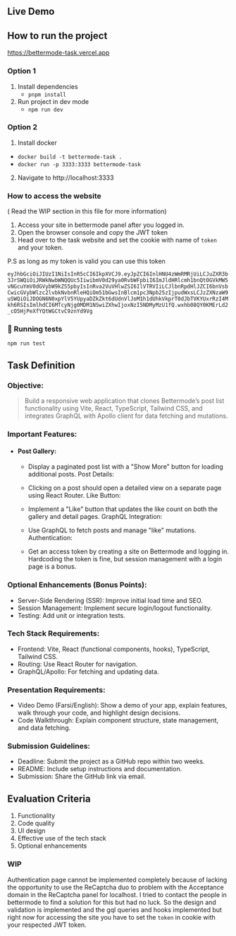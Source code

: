 
## Live Demo

## How to run the project
https://bettermode-task.vercel.app

### Option 1
1. Install dependencies
   - `pnpm install`
2. Run project in dev mode
   - `npm run dev`

### Option 2
1. Install docker
  - `docker build -t bettermode-task .`
  - `docker run -p 3333:3333 bettermode-task`
2. Navigate to http://localhost:3333

### How to access the website
( Read the WIP section in this file for more information)
1. Access your site in bettermode panel after you logged in.
2. Open the browser console and copy the JWT token
3. Head over to the task website and set the cookie with name of `token` and your token.

P.S as long as my token is valid you can use this token

`eyJhbGciOiJIUzI1NiIsInR5cCI6IkpXVCJ9.eyJpZCI6InlHNU4zWmRMRjUiLCJuZXR3b3JrSWQiOiJRWkNwbWNQQUc5IiwibmV0d29ya0RvbWFpbiI6ImJldHRlcmh1bnQtOGVkMW5vNGcuYmV0dGVybW9kZS5pbyIsInRva2VuVHlwZSI6IlVTRVIiLCJlbnRpdHlJZCI6bnVsbCwicGVybWlzc2lvbkNvbnRleHQiOm51bGwsInBlcm1pc3Npb25zIjpudWxsLCJzZXNzaW9uSWQiOiJDOGN6N0xpYlV5YUpyaDZkZkt6dUdnVlJoM1h1dUhkVkprT0dJbTVKYUxrRzI4Mkh6RSIsImlhdCI6MTcyNjg0MDM1NSwiZXhwIjoxNzI5NDMyMzU1fQ.wxhb08QY0KMErLd2_cO5HjPeXfYQtWGCtvC9znYd9Vg`

### 🧪 Running tests

`npm run test`

## Task Definition

### Objective:

> Build a responsive web application that clones Bettermode’s post list functionality using Vite, React, TypeScript, Tailwind CSS, and integrates GraphQL with Apollo client for data fetching and mutations.

### Important Features:

- #### Post Gallery:

  - Display a paginated post list with a "Show More" button for loading additional posts.
Post Details:

  - Clicking on a post should open a detailed view on a separate page using React Router.
Like Button:

  - Implement a "Like" button that updates the like count on both the gallery and detail pages.
GraphQL Integration:

  - Use GraphQL to fetch posts and manage "like" mutations.
Authentication:

  - Get an access token by creating a site on Bettermode and logging in. Hardcoding the token is fine, but session management with a login page is a bonus.

### Optional Enhancements (Bonus Points):
  - Server-Side Rendering (SSR): Improve initial load time and SEO.
  - Session Management: Implement secure login/logout functionality.
  - Testing: Add unit or integration tests.

### Tech Stack Requirements:
  - Frontend: Vite, React (functional components, hooks), TypeScript, Tailwind CSS.
  - Routing: Use React Router for navigation.
  - GraphQL/Apollo: For fetching and updating data.

### Presentation Requirements:
  - Video Demo (Farsi/English): Show a demo of your app, explain features, walk through your code, and highlight design decisions.
  - Code Walkthrough: Explain component structure, state management, and data fetching.

### Submission Guidelines:
  - Deadline: Submit the project as a GitHub repo within two weeks.
  - README: Include setup instructions and documentation.
  - Submission: Share the GitHub link via email.

## Evaluation Criteria

1. Functionality
2. Code quality
3. UI design
4. Effective use of the tech stack
5. Optional enhancements

### WIP
Authentication page cannot be implemented completely because of lacking the opportunity to use the ReCaptcha duo to problem with the Acceptance domain in the ReCaptcha panel for localhost. I tried to contact the people in bettermode to find a solution for this but had no luck. So the design and validation is implemented and the gql queries and hooks implemented but right now for accessing the site you have to set the `token` in cookie with your respected JWT token.